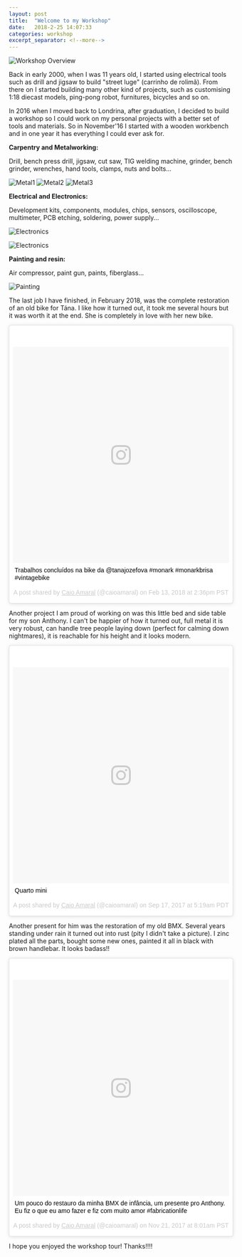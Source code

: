 ```yaml
---
layout: post
title:  "Welcome to my Workshop"
date:   2018-2-25 14:07:33
categories: workshop
excerpt_separator: <!--more-->
---
```


![Workshop Overview](/images/002welcomeworkshop/overview.jpg?raw=true "Shop")

Back in early 2000, when I was 11 years old, I started using electrical tools such as drill and jigsaw to build "street luge" (carrinho de rolimã). From there on I started building many other kind of projects, such as customising 1:18 diecast models, ping-pong robot, furnitures, bicycles and so on.

In 2016 when I moved back to Londrina, after graduation, I decided to build a workshop so I could work on my personal projects with a better set of tools and materials. <!--more--> So in November'16 I started with a wooden workbench and in one year it has everything I could ever ask for.

**Carpentry and Metalworking:**

Drill, bench press drill, jigsaw, cut saw, TIG welding machine, grinder, bench grinder, wrenches, hand tools, clamps, nuts and bolts...

![Metal1](/images/002welcomeworkshop/metal1.jpg?raw=true "Metal and Woodworking")
![Metal2](/images/002welcomeworkshop/metal2.jpg?raw=true "Metal and Woodworking")
![Metal3](/images/002welcomeworkshop/metal3.jpg?raw=true "Metal and Woodworking")

**Electrical and Electronics:**

Development kits, components, modules, chips, sensors, oscilloscope, multimeter, PCB etching, soldering, power supply...

![Electronics](/images/002welcomeworkshop/electrical.jpg?raw=true "Electronics")

![Electronics](/images/002welcomeworkshop/electrical2.jpg?raw=true "Electronics")


**Painting and resin:**

Air compressor, paint gun, paints, fiberglass...

![Painting](/images/002welcomeworkshop/painting.jpg?raw=true "Painting")


The last job I have finished, in February 2018, was the complete restoration of an old bike for Tána. I like how it turned out, it took me several hours but it was worth it at the end. She is completely in love with her new bike.

<blockquote class="instagram-media" data-instgrm-captioned data-instgrm-permalink="https://www.instagram.com/p/BfJ2M3bj6M6/" data-instgrm-version="8" style=" background:#FFF; border:0; border-radius:3px; box-shadow:0 0 1px 0 rgba(0,0,0,0.5),0 1px 10px 0 rgba(0,0,0,0.15); margin: 1px; max-width:658px; padding:0; width:99.375%; width:-webkit-calc(100% - 2px); width:calc(100% - 2px);"><div style="padding:8px;"> <div style=" background:#F8F8F8; line-height:0; margin-top:40px; padding:50% 0; text-align:center; width:100%;"> <div style=" background:url(data:image/png;base64,iVBORw0KGgoAAAANSUhEUgAAACwAAAAsCAMAAAApWqozAAAABGdBTUEAALGPC/xhBQAAAAFzUkdCAK7OHOkAAAAMUExURczMzPf399fX1+bm5mzY9AMAAADiSURBVDjLvZXbEsMgCES5/P8/t9FuRVCRmU73JWlzosgSIIZURCjo/ad+EQJJB4Hv8BFt+IDpQoCx1wjOSBFhh2XssxEIYn3ulI/6MNReE07UIWJEv8UEOWDS88LY97kqyTliJKKtuYBbruAyVh5wOHiXmpi5we58Ek028czwyuQdLKPG1Bkb4NnM+VeAnfHqn1k4+GPT6uGQcvu2h2OVuIf/gWUFyy8OWEpdyZSa3aVCqpVoVvzZZ2VTnn2wU8qzVjDDetO90GSy9mVLqtgYSy231MxrY6I2gGqjrTY0L8fxCxfCBbhWrsYYAAAAAElFTkSuQmCC); display:block; height:44px; margin:0 auto -44px; position:relative; top:-22px; width:44px;"></div></div> <p style=" margin:8px 0 0 0; padding:0 4px;"> <a href="https://www.instagram.com/p/BfJ2M3bj6M6/" style=" color:#000; font-family:Arial,sans-serif; font-size:14px; font-style:normal; font-weight:normal; line-height:17px; text-decoration:none; word-wrap:break-word;" target="_blank">Trabalhos concluídos na bike da @tanajozefova #monark #monarkbrisa #vintagebike</a></p> <p style=" color:#c9c8cd; font-family:Arial,sans-serif; font-size:14px; line-height:17px; margin-bottom:0; margin-top:8px; overflow:hidden; padding:8px 0 7px; text-align:center; text-overflow:ellipsis; white-space:nowrap;">A post shared by <a href="https://www.instagram.com/caioamaral/" style=" color:#c9c8cd; font-family:Arial,sans-serif; font-size:14px; font-style:normal; font-weight:normal; line-height:17px;" target="_blank"> Caio Amaral</a> (@caioamaral) on <time style=" font-family:Arial,sans-serif; font-size:14px; line-height:17px;" datetime="2018-02-13T22:36:15+00:00">Feb 13, 2018 at 2:36pm PST</time></p></div></blockquote>
<script async defer src="//www.instagram.com/embed.js"></script>

Another project I am proud of working on was this little bed and side table for my son Anthony. I can't be happier of how it turned out, full metal it is very robust, can handle tree people laying down (perfect for calming down nightmares), it is reachable for his height and it looks modern.

<blockquote class="instagram-media" data-instgrm-captioned data-instgrm-permalink="https://www.instagram.com/p/BZJFJfYnuxc/" data-instgrm-version="8" style=" background:#FFF; border:0; border-radius:3px; box-shadow:0 0 1px 0 rgba(0,0,0,0.5),0 1px 10px 0 rgba(0,0,0,0.15); margin: 1px; max-width:658px; padding:0; width:99.375%; width:-webkit-calc(100% - 2px); width:calc(100% - 2px);"><div style="padding:8px;"> <div style=" background:#F8F8F8; line-height:0; margin-top:40px; padding:50.0% 0; text-align:center; width:100%;"> <div style=" background:url(data:image/png;base64,iVBORw0KGgoAAAANSUhEUgAAACwAAAAsCAMAAAApWqozAAAABGdBTUEAALGPC/xhBQAAAAFzUkdCAK7OHOkAAAAMUExURczMzPf399fX1+bm5mzY9AMAAADiSURBVDjLvZXbEsMgCES5/P8/t9FuRVCRmU73JWlzosgSIIZURCjo/ad+EQJJB4Hv8BFt+IDpQoCx1wjOSBFhh2XssxEIYn3ulI/6MNReE07UIWJEv8UEOWDS88LY97kqyTliJKKtuYBbruAyVh5wOHiXmpi5we58Ek028czwyuQdLKPG1Bkb4NnM+VeAnfHqn1k4+GPT6uGQcvu2h2OVuIf/gWUFyy8OWEpdyZSa3aVCqpVoVvzZZ2VTnn2wU8qzVjDDetO90GSy9mVLqtgYSy231MxrY6I2gGqjrTY0L8fxCxfCBbhWrsYYAAAAAElFTkSuQmCC); display:block; height:44px; margin:0 auto -44px; position:relative; top:-22px; width:44px;"></div></div> <p style=" margin:8px 0 0 0; padding:0 4px;"> <a href="https://www.instagram.com/p/BZJFJfYnuxc/" style=" color:#000; font-family:Arial,sans-serif; font-size:14px; font-style:normal; font-weight:normal; line-height:17px; text-decoration:none; word-wrap:break-word;" target="_blank">Quarto mini</a></p> <p style=" color:#c9c8cd; font-family:Arial,sans-serif; font-size:14px; line-height:17px; margin-bottom:0; margin-top:8px; overflow:hidden; padding:8px 0 7px; text-align:center; text-overflow:ellipsis; white-space:nowrap;">A post shared by <a href="https://www.instagram.com/caioamaral/" style=" color:#c9c8cd; font-family:Arial,sans-serif; font-size:14px; font-style:normal; font-weight:normal; line-height:17px;" target="_blank"> Caio Amaral</a> (@caioamaral) on <time style=" font-family:Arial,sans-serif; font-size:14px; line-height:17px;" datetime="2017-09-17T12:19:15+00:00">Sep 17, 2017 at 5:19am PDT</time></p></div></blockquote>
<script async defer src="//www.instagram.com/embed.js"></script>


Another present for him was the restoration of my old BMX. Several years standing under rain it turned out into rust (pity I didn't take a picture). I zinc plated all the parts, bought some new ones, painted it all in black with brown handlebar. It looks badass!!

<blockquote class="instagram-media" data-instgrm-captioned data-instgrm-permalink="https://www.instagram.com/p/Bbw2QD4Dq7T/" data-instgrm-version="8" style=" background:#FFF; border:0; border-radius:3px; box-shadow:0 0 1px 0 rgba(0,0,0,0.5),0 1px 10px 0 rgba(0,0,0,0.15); margin: 1px; max-width:658px; padding:0; width:99.375%; width:-webkit-calc(100% - 2px); width:calc(100% - 2px);"><div style="padding:8px;"> <div style=" background:#F8F8F8; line-height:0; margin-top:40px; padding:50% 0; text-align:center; width:100%;"> <div style=" background:url(data:image/png;base64,iVBORw0KGgoAAAANSUhEUgAAACwAAAAsCAMAAAApWqozAAAABGdBTUEAALGPC/xhBQAAAAFzUkdCAK7OHOkAAAAMUExURczMzPf399fX1+bm5mzY9AMAAADiSURBVDjLvZXbEsMgCES5/P8/t9FuRVCRmU73JWlzosgSIIZURCjo/ad+EQJJB4Hv8BFt+IDpQoCx1wjOSBFhh2XssxEIYn3ulI/6MNReE07UIWJEv8UEOWDS88LY97kqyTliJKKtuYBbruAyVh5wOHiXmpi5we58Ek028czwyuQdLKPG1Bkb4NnM+VeAnfHqn1k4+GPT6uGQcvu2h2OVuIf/gWUFyy8OWEpdyZSa3aVCqpVoVvzZZ2VTnn2wU8qzVjDDetO90GSy9mVLqtgYSy231MxrY6I2gGqjrTY0L8fxCxfCBbhWrsYYAAAAAElFTkSuQmCC); display:block; height:44px; margin:0 auto -44px; position:relative; top:-22px; width:44px;"></div></div> <p style=" margin:8px 0 0 0; padding:0 4px;"> <a href="https://www.instagram.com/p/Bbw2QD4Dq7T/" style=" color:#000; font-family:Arial,sans-serif; font-size:14px; font-style:normal; font-weight:normal; line-height:17px; text-decoration:none; word-wrap:break-word;" target="_blank">Um pouco do restauro da minha BMX de infância, um presente pro Anthony. Eu fiz o que eu amo fazer e fiz com muito amor #fabricationlife</a></p> <p style=" color:#c9c8cd; font-family:Arial,sans-serif; font-size:14px; line-height:17px; margin-bottom:0; margin-top:8px; overflow:hidden; padding:8px 0 7px; text-align:center; text-overflow:ellipsis; white-space:nowrap;">A post shared by <a href="https://www.instagram.com/caioamaral/" style=" color:#c9c8cd; font-family:Arial,sans-serif; font-size:14px; font-style:normal; font-weight:normal; line-height:17px;" target="_blank"> Caio Amaral</a> (@caioamaral) on <time style=" font-family:Arial,sans-serif; font-size:14px; line-height:17px;" datetime="2017-11-21T16:01:29+00:00">Nov 21, 2017 at 8:01am PST</time></p></div></blockquote>
<script async defer src="//www.instagram.com/embed.js"></script>


I hope you enjoyed the workshop tour! Thanks!!!!








